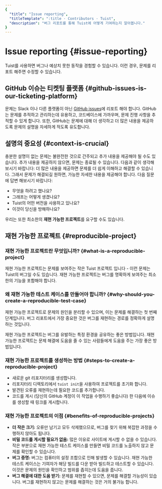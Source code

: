 ```yaml
---
{
  "title": "Issue reporting",
  "titleTemplate": ":title · Contributors · Tuist",
  "description": "버그 리포트를 통해 Tuist에 어떻게 기여하는지 알아봅니다."
}
---
```

# Issue reporting {#issue-reporting}

Tuist를 사용하면 버그나 예상치 못한 동작을 경험할 수 있습니다.
이런 경우, 문제를 리포트 해주면 수정할 수 있습니다.

## GitHub 이슈는 티켓팅 플랫폼 {#github-issues-is-our-ticketing-platform}

문제는 Slack 이나 다른 플랫폼이 아닌 [GitHub issues](https://github.com/tuist/tuist/issues)에 리포트 해야 합니다. GitHub는 문제를 추적하고 관리하는데 유용하고, 코드베이스에 가까우며, 문제 진행 사항을 추적할 수 있게 합니다. 또한, GitHub는 문제에 대해 더 생각하고 더 많은 내용을 제공하도록 문제의 설명을 자세하게 적도록 유도합니다.

## 설명의 중요성 {#context-is-crucial}

충분한 설명이 없는 문제는 불완전한 것으로 간주되고 추가 내용을 제공해야 될 수도 있습니다. 추가 내용을 제공하지 않으면, 문제는 종료될 수 있습니다. 다음과 같이 생각해보시기 바랍니다: 더 많은 내용을 제공하면 문제를 더 쉽게 이해하고 해결할 수 있습니다. 그래서 문제가 해결되길 원하면, 가능한 자세한 내용을 제공해야 합니다. 다음 질문에 답변 해보시기 바랍니다:

- 무엇을 하려고 했나요?
- 그래프는 어떻게 생겼나요?
- Tuist의 어떤 버전을 사용하고 있나요?
- 이것이 당신을 방해하나요?

우리는 또한 최소한의 **재현 가능한 프로젝트**를 요구할 수도 있습니다.

## 재현 가능한 프로젝트 {#reproducible-project}

### 재현 가능한 프로젝트란 무엇입니까? {#what-is-a-reproducible-project}

재현 가능한 프로젝트는 문제를 보여주는 작은 Tuist 프로젝트 입니다 - 이런 문제는 Tuist의 버그일 수도 있습니다. 재현 가능한 프로젝트는 버그를 명확하게 보여주는 최소한의 기능을 포함해야 합니다.

### 왜 재현 가능한 테스트 케이스를 만들어야 합니까? {#why-should-you-create-a-reproducible-test-case}

재현 가능한 프로젝트로 문제의 원인을 분리할 수 있으며, 이는 문제를 해결하는 첫 번째 단계입니다. 버그 리포트에서 가장 중요한 것은 버그를 재현하는 경로를 정확하게 설명하는 것입니다.

재현 가능한 프로젝트는 버그를 유발하는 특정 환경을 공유하는 좋은 방법입니다. 재현 가능한 프로젝트는 문제 해결에 도움을 줄 수 있는 사람들에게 도움을 주는 가장 좋은 방법입니다.

### 재현 가능한 프로젝트를 생성하는 방법 {#steps-to-create-a-reproducible-project}

- 새로운 git 리포지터리를 생성합니다.
- 리포지터리 디렉토리에서 `tuist init`을 사용하여 프로젝트를 초기화 합니다.
- 발견된 오류를 재현하는데 필요한 코드를 추가합니다.
- 코드를 게시 (당신의 GitHub 계정이 이 작업을 수행하기 좋습니다) 한 다음에 이슈를 생성할 때 링크를 게시합니다.

### 재현 가능한 프로젝트의 이점 {#benefits-of-reproducible-projects}

- **더 작은 크기:** 오류만 남기고 모두 삭제했으므로, 버그를 찾기 위해 복잡한 과정을 수행하지 않아도 됩니다.
- **비밀 코드를 게시할 필요가 없음:** 많은 이유로 사이트에 게시할 수 없을 수 있습니다. 작은 부분으로 재현 가능한 테스트 케이스를 만들면 비밀 코드를 노출하지 않고 문제를 확인할 수 있습니다.
- **버그 증명:** 버그는 컴퓨터의 설정 조합으로 인해 발생할 수 있습니다. 재현 가능한 테스트 케이스는 기여자가 해당 빌드를 다운 받아 빌드하고 테스트할 수 있습니다. 이것은 문제의 원인을 확인하고 범위를 좁히는데 도움을 줍니다.
- **버그 해결에 대한 도움 받기:** 문제를 재현할 수 있으면, 문제를 해결할 가능성이 있습니다. 버그를 재현하지 않고는 문제를 해결하는 것은 거의 불가능 합니다.
